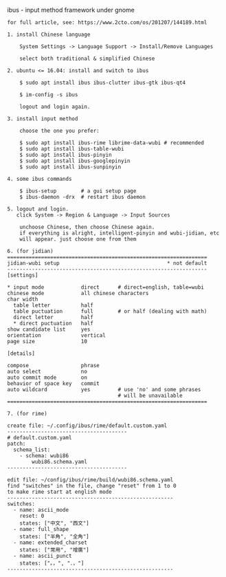ibus - input method framework under gnome
	
	for full article, see: https://www.2cto.com/os/201207/144189.html
	
	1. install Chinese language

		System Settings -> Language Support -> Install/Remove Languages

		select both traditional & simplified Chinese
	
	2. ubuntu <= 16.04: install and switch to ibus

		$ sudo apt install ibus ibus-clutter ibus-gtk ibus-qt4

		$ im-config -s ibus

		logout and login again.
	
	3. install input method

		choose the one you prefer:

		$ sudo apt install ibus-rime librime-data-wubi # recommended
		$ sudo apt install ibus-table-wubi
		$ sudo apt install ibus-pinyin
		$ sudo apt install ibus-googlepinyin
		$ sudo apt install ibus-sunpinyin

	4. some ibus commands

		$ ibus-setup		# a gui setup page
		$ ibus-daemon -drx	# restart ibus daemon
	
	5. logout and login.
	   click System -> Region & Language -> Input Sources

		unchoose Chinese, then choose Chinese again.
		if everything is alright, intelligent-pinyin and wubi-jidian, etc
		will appear. just choose one from them

	6. (for jidian)
	=================================================================
	jidian-wubi setup                                   * not default
	-----------------------------------------------------------------
	[settings]

	* input mode			direct		# direct=english, table=wubi
	chinese mode			all chinese characters
	char width
	  table letter			half
	  table puctuation		full		# or half (dealing with math)
	  direct letter			half
	  * direct puctuation	half
	show candidate list		yes
	orientation				vertical
	page size				10

	[details]

	compose					phrase
	auto select				no
	auto commit mode		on
	behavior of space key	commit
	auto wildcard			yes			# use 'no' and some phrases
										# will be unavailable
	=================================================================

	7. (for rime)

	create file: ~/.config/ibus/rime/default.custom.yaml
	---------------------------------------
	# default.custom.yaml
	patch:
	  schema_list:
		- schema: wubi86
			wubi86.schema.yaml
	---------------------------------------

	edit file: ~/config/ibus/rime/build/wubi86.schema.yaml
	find "switches" in the file, change "reset" from 1 to 0
	to make rime start at english mode
	------------------------------------------------------
	switches:
	  - name: ascii_mode
		reset: 0
		states: ["中文", "西文"]
	  - name: full_shape
		states: ["半角", "全角"]
	  - name: extended_charset
		states: ["常用", "增廣"]
	  - name: ascii_punct
		states: ["。，", "．，"]
	------------------------------------------------------


